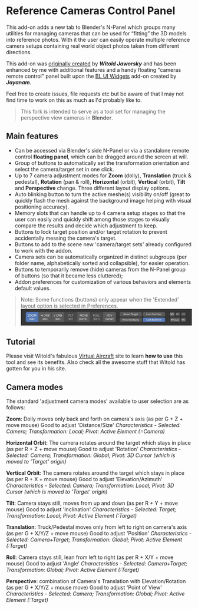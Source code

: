 # Reference Cameras Control Panel

This add-on adds a new tab to Blender's N-Panel which groups many utilities for managing cameras that can be used for “fitting” the 3D models into reference photos. With it the user can easily operate multiple reference camera setups containing real world object photos taken from different directions. 

This add-on was [originally created](http://airplanes3d.net/scripts-257_e.xml) by ***Witold Jaworsky*** and has been enhanced by me with additional features and a handy floating "cameras remote control" panel built upon the [BL UI Widgets](https://github.com/jayanam/bl_ui_widgets) add-on created by ***Jayanam***. 

Feel free to create issues, file requests etc but be aware of that I may not find time to work on this as much as I'd probably like to. 

> This fork is intended to serve as a tool set for managing the perspective view cameras in **Blender**.

## Main features

- Can be accessed via Blender's side N-Panel or via a standalone remote control **floating panel**, which can be dragged around the screen at will.
- Group of buttons to automatically set the transformation orientation and select the camera/target set in one click.
- Up to 7 camera adjustment modes for **Zoom** (dolly), **Translation** (truck & pedestal), **Rotation** (pan & roll), **Horizontal** (orbit), **Vertical** (orbit), **Tilt** and **Perspective** change.  Three different layout display options.
- Auto blinking button to turn the active meshe(s) visibility on/off (great to quickly flash the mesh against the background image helping with visual positioning accuracy).
- Memory slots that can handle up to 4 camera setup stages so that the user can easily and quickly shift among those stages to visually compare the results and decide which adjustment to keep.
- Buttons to lock target position and/or target rotation to prevent accidentally messing the camera's target.
- Buttons to add to the scene new 'camera/target sets' already configured to work with the addon.
- Camera sets can be automatically organized in distinct subgroups (per folder name, alphabetically sorted and collapsible), for easier operation.
- Buttons to temporarily remove (hide) cameras from the N-Panel group of buttons (so that it became less cluttered);
- Addon preferences for customization of various behaviors and elements default values.

> Note: Some functions (buttons) only appear when the 'Extended' layout option is selected in Preferences.
![floating panel](https://github.com/mmmrqs/Blender-Reference-Camera-Panel-addon/blob/main/media/fpanel_sample.png)

## Tutorial

Please visit Witold's fabulous [Virtual Aircraft](http://airplanes3d.net/scripts-257_e.xml) site to learn **how to use** this tool and see its benefits. Also check all the awesome stuff that Witold has gotten for you in his site.



## Camera modes

The standard 'adjustment camera modes' available to user selection are as follows:

**Zoom**: Dolly moves only back and forth on camera's axis (as per G + Z + move mouse)
Good to adjust 'Distance/Size'
*Characteristics - Selected: Camera; Transformation: Local; Pivot: Active Element (=Camera)*

**Horizontal Orbit**: The camera rotates around the target which stays in place (as per R + Z + move mouse)
Good to adjust 'Rotation'
*Characteristics - Selected: Camera; Transformation: Global; Pivot: 3D Cursor (which is moved to 'Target' origin)*

**Vertical Orbit**: The camera rotates around the target which stays in place (as per R + X + move mouse)
Good to adjust 'Elevation/Azimuth'
*Characteristics - Selected: Camera; Transformation: Local; Pivot: 3D Cursor (which is moved to 'Target' origin)*

**Tilt**: Camera stays still, moves from up and down (as per R + Y + move mouse)
Good to adjust 'Inclination'
*Characteristics - Selected: Target; Transformation: Local; Pivot: Active Element (:Target)*

**Translation**: Truck/Pedestal moves only from left to right on camera's axis (as per G + X/Y/Z + move mouse)
Good to adjust 'Position'
*Characteristics - Selected: Camera+Target; Transformation: Global; Pivot: Active Element (:Target)*

**Roll**: Camera stays still, lean from left to right (as per R + X/Y + move mouse)
Good to adjust 'Angle'
*Characteristics - Selected: Camera+Target; Transformation: Global; Pivot: Active Element (:Target)*

**Perspective**: combination of Camera's Translation with Elevation/Rotation (as per G + X/Y/Z + mouse move)
Good to adjust 'Point of View'
*Characteristics - Selected: Camera; Transformation: Global; Pivot: Active Element (:Target)*